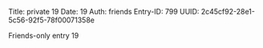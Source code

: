 Title: private 19
Date: 19
Auth: friends
Entry-ID: 799
UUID: 2c45cf92-28e1-5c56-92f5-78f00071358e

Friends-only entry 19
